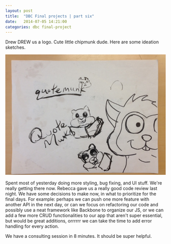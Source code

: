 ```yaml
---
layout: post
title:  "DBC Final projects | part six"
date:   2014-07-05 14:21:00
categories: dbc final-project
---
```


Drew DREW us a logo. Cute little chipmunk dude. Here are some ideation sketches.

![drawing](/assets/drawing.JPG)

Spent most of yesterday doing more styling, bug fixing, and UI stuff. We're really getting there now. Rebecca gave us a really good code review last night. We have some decisions to make now, in what to prioritize for the final days. For example: perhaps we can push one more feature with another API in the next day, or can we focus on refactoring our code and possibly use a neat framework like Backbone to organize our JS, or we can add a few more CRUD functionalities to our app that aren't super essential, but would be great additions, orrrrrr we can take the time to add error handling for every action. 

We have a consulting session in 8 minutes. It should be super helpful.
